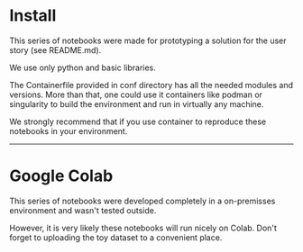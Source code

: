 # Install
This series of notebooks were made for prototyping a solution for the user story (see README.md).

We use only python and basic libraries.

The Containerfile provided in conf directory has all the needed modules and versions. More than that, one
could use it containers like podman or singularity to build the environment and run in virtually any machine.

We strongly recommend that if you use container to reproduce these notebooks in your environment.

---

# Google Colab
This series of notebooks were developed completely in a on-premisses environment and wasn't tested outside.

However, it is very likely these notebooks will run nicely on Colab. Don't forget to uploading the toy dataset to a convenient 
place.
